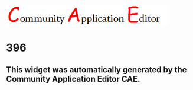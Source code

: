 ![CAE](https://github.com/PhilCAEOrg/CAE-Deployment-Temp/blob/gh-pages/frontendComponent-396/img/logo.png)  

396
===================


This widget was automatically generated by the Community Application Editor CAE.  
---------------
